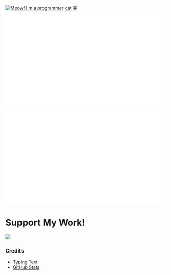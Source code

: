 [![Meow! I'm a programmer cat 😸](https://readme-typing-svg.demolab.com?font=Fira+Code&pause=1000&width=435&lines=Meow!+I'm+a+programmer+cat+%F0%9F%98%B8)](https://git.io/typing-svg)

![GitHub Overview](https://raw.githubusercontent.com/Tolga1452/github-stats/master/generated/overview.svg#gh-dark-mode-only)
![GitHub Languages](https://raw.githubusercontent.com/Tolga1452/github-stats/master/generated/languages.svg#gh-dark-mode-only)

# Support My Work!
<a target="_blank" href="https://donorbox.org/donate-me-49?default_interval=o&amount=5"><img src="https://donorbox.org/images/png-donate/logo-button-small.png" /></a>

### Credits
- [Typing Text](https://github.com/DenverCoder1/readme-typing-svg)
- [GitHub Stats](https://github.com/jstrieb/github-stats)
